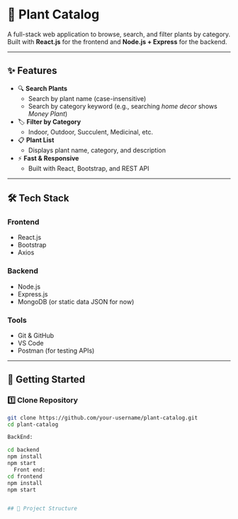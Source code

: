 # 🌱 Plant Catalog

A full-stack web application to browse, search, and filter plants by category.  
Built with **React.js** for the frontend and **Node.js + Express** for the backend.

---

## ✨ Features
- 🔍 **Search Plants**
  - Search by plant name (case-insensitive)
  - Search by category keyword (e.g., searching *home decor* shows *Money Plant*)
- 🏷️ **Filter by Category**
  - Indoor, Outdoor, Succulent, Medicinal, etc.
- 📋 **Plant List**
  - Displays plant name, category, and description
- ⚡ **Fast & Responsive**
  - Built with React, Bootstrap, and REST API

---

## 🛠️ Tech Stack
### Frontend
- React.js
- Bootstrap
- Axios

### Backend
- Node.js
- Express.js
- MongoDB (or static data JSON for now)

### Tools
- Git & GitHub
- VS Code
- Postman (for testing APIs)


---

## 🚀 Getting Started

### 1️⃣ Clone Repository
```bash
git clone https://github.com/your-username/plant-catalog.git
cd plant-catalog

BackEnd:

cd backend
npm install
npm start
  Front end:
cd frontend
npm install
npm start


## 📂 Project Structure
